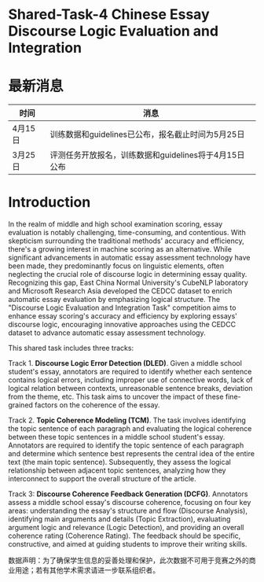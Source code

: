 # Shared-Task-4 Chinese Essay Discourse Logic Evaluation and Integration


# 最新消息

| 时间 | 消息 |
| --- | --- |
| 4月15日 | 训练数据和guidelines已公布，报名截止时间为5月25日 |
| 3月25日 | 评测任务开放报名，训练数据和guidelines将于4月15日公布 |





# Introduction
 
In the realm of middle and high school examination scoring, essay evaluation is notably challenging, time-consuming, and contentious. With skepticism surrounding the traditional methods' accuracy and efficiency, there's a growing interest in machine scoring as an alternative. While significant advancements in automatic essay assessment technology have been made, they predominantly focus on linguistic elements, often neglecting the crucial role of discourse logic in determining essay quality. Recognizing this gap, East China Normal University's CubeNLP laboratory and Microsoft Research Asia developed the CEDCC dataset to enrich automatic essay evaluation by emphasizing logical structure. The "Discourse Logic Evaluation and Integration Task" competition aims to enhance essay scoring's accuracy and efficiency by exploring essays' discourse logic, encouraging innovative approaches using the CEDCC dataset to advance automatic essay assessment technology.

This shared task includes three tracks:

Track 1. **Discourse Logic Error Detection (DLED)**. Given a middle school student's essay, annotators are required to identify whether each sentence contains logical errors, including improper use of connective words, lack of logical relation between contexts, unreasonable sentence breaks, deviation from the theme, etc. This task aims to uncover the impact of these fine-grained factors on the coherence of the essay.

Track 2. **Topic Coherence Modeling (TCM)**. The task involves identifying the topic sentence of each paragraph and evaluating the logical coherence between these topic sentences in a middle school student's essay. Annotators are required to identify the topic sentence of each paragraph and determine which sentence best represents the central idea of the entire text (the main topic sentence). Subsequently, they assess the logical relationship between adjacent topic sentences, analyzing how they interconnect to support the overall structure of the article.

Track 3: **Discourse Coherence Feedback Generation (DCFG)**. Annotators assess a middle school essay's discourse coherence, focusing on four key areas: understanding the essay's structure and flow (Discourse Analysis), identifying main arguments and details (Topic Extraction), evaluating argument logic and relevance (Logic Detection), and providing an overall coherence rating (Coherence Rating). The feedback should be specific, constructive, and aimed at guiding students to improve their writing skills.


数据声明：为了确保学生信息的妥善处理和保护，此次数据不可用于竞赛之外的商业用途；若有其他学术需求请进一步联系组织者。

